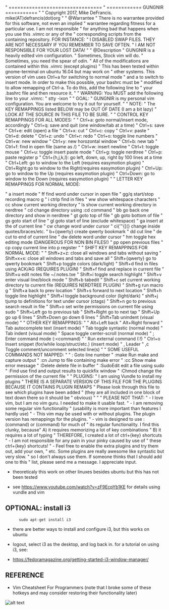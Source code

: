 " ================================
" ============ GUNGNIR ===========
"
" Copyright 2017, Mike DeFrancis. mike(AT)defrancis(dot)org
"
" @Warrantee
" There is no warrantee provided for this software, not even an implied
" warrantee regarding fitness for a particular use. I am not responsible
" for anything bad that happens when you use this .vimrc or any of the
" corresponding scripts from the containing repository. FOR INSTANCE:
" I DISABLED SWAP FILES. THEY ARE NOT NECESSARY IF YOU REMEMBER TO SAVE OFTEN.
" I AM NOT RESPONSIBLE FOR YOUR LOST DATA!
"
" @Description
" GUNGNIR is a heavily edited vim configuration.
" Sometimes, Stock vim will do.
" Sometimes, you need the spear of odin.
" All of the modifications are contained within this .vimrc (except plugins)
" This has been tested within gnome-terminal on ubuntu 16.04 but may work on
" other systems. This version of vim uses Ctrl+a for switching to normal mode
" and a to switch to insert mode. In order to make this possible, your bashrc must be
" modified to allow remapping of Ctrl-a. To do this, add the following line to 
" your .bashrc file and then resource it.
"
" WARNING: You MUST add the following line to your .vimrc:
" stty -ixon
"
" GOAL:
" GUNGNIR is my personal vim configuration. You are welcome to try it out for yourself.
"
" NOTE:
"       The KEY REMAPPINGS listed BELOW may be OUT OF DATE (I am a bit lazy)
"       LOOK AT THE SOURCE IN THIS FILE TO BE SURE.
"
" CONTROL KEY REMAPPINGS FOR ALL MODES:
"
"       Ctrl+a: goto normal/insert mode, accordingly
"       Ctrl+q:   save and quit (one window/tab at a time)
"       Ctrl+s:   save
"       Ctrl+e:   edit (open) a file
"       Ctrl+x:   cut
"       Ctrl+c:   copy
"       Ctrl+v:   paste
"       Ctrl+d:   delete
"       Ctrl+z:   undo
"       Ctrl+r:   redo
"       Ctrl+o:   toggle line numbers
"       Ctrl+w:   new window
"       Ctrl+y:   new horozontal window
"       Ctrl+b:   new tab
"       Ctrl+f:   find in open file (same as /)
"       Ctrl+w:   insert newline
"       Ctrl+t:   toggle mouse
"       Ctrl+u:   toggle insert paste mode
"       Ctrl+g:   toggle nerdtree
"       Ctrl+p:   paste register p
"       Ctrl+{h,j,k,l}: go left, down, up, right by 100 lines at a time
"       Ctrl+Left: go to window to the Left (requires easymotion plugin)
"       Ctrl+Right:go to window to the Right(requires easymotion plugin)
"       Ctrl+Up:   go to window to the Up   (requires easymotion plugin)
"       Ctrl+Down: go to window to the Down (requires easymotion plugin)
"
" LETTER KEY REMAPPINGS FOR NORMAL MODE:

"       a              insert mode
"       ff             find word under cursor in open file
"       gg/q           start/stop recording macro g
"       i              ctrlp find in files
"       ww             show whitespace characters
"       cc             show current working directory
"       ls             show current working directory in nerdtree
"       cd             change directory using :cd command
"       bb             go back one directory and show in nerdtree
"       gt             goto top of file
"       gb             goto bottom of file
"       gs             goto start of line
"       gl             goto start of line (exclude whitespace)
"       ga             insert at the of current line
"       cw             change word under cursor
"       ci{'"{[(}      change inside quotes/braces/etc.
"       b+{qwerty}     create qwerty bookmark
"       dd             cut line
"       de             cut to end of current line
"       dw             delete word under cursor
"       hm             toggle hex editing mode (DANGEROUS FOR NON BIN FILES!)
"       pp             open previous files
"       cp             copy current line into p register
"
" SHIFT KEY REMAPPINGS FOR NORMAL MODE:
"
"       Shift+z+z:   close all windows and tabs without saving
"       Shift+x+x:   close all windows and tabs and save all
"       Shift+{qwerty} go to qwerty bookmark
"       Shift+p        toggle colors (dark/light)
"       Shift+d        find in files using ACK/AG (REQUIRES PLUGIN)
"       Shift+f        find and replace in current file
"       Shift+u        edit notes file ~/.notes.txe
"       Shift+i        toggle search highlight
"       Shift+v        enter visual line/block mode
"       Shift+b        tabedit
"       Shift+c        set current working directory to current file (REQUIRES NERDTREE PLUGIN)
"       Shift+g        run macro g
"       Shift+a        back to prev location
"       Shift+s        forward to next location
"       Shift+h        toggle line highlight
"       Shift+l        toggle background color (light/dark)
"       shift+j        tjump to definitions for text under cursor (ctags)
"       Shift+n        go to previous search result in file
"       Shift+o        set write permissions on current file using sudo
"       Shift+Left     go to previous tab
"       Shift+Right    go to next tap
"       Shift+Up       go up 6 lines
"       Shift+Down     go down 6 lines
"       Shift+Tab      unindent (visual mode)
"
" OTHER KEY REMAPPINGS:
"
"       Alt+Left    back
"       Alt+Right   forward
"       Tab         autocomplete text (insert mode)
"       Tab         toggle syntastic (normal mode)
"       Tab         indent (visual mode)
"       Space       toggle center-scroll (normal mode)
"       ;           Enter command mode (:<command)
"       '           Run external command (:!<command>)
"       Ctrl+o      Insert snippet (for/while loop/struct/etc.) (insert mode)
"       ,           Leader
"       ,c<Space>   Toggle comment/uncomment selected line(s)
"
" SOME USEFUL COMMANDS NOT MAPPED:
"
"       :<number>  Goto line number
"       :make      Run make and capture output
"       :cn        Jump to file containing make error
"       :cc        Show make error message
"       :Delete    delete file in buffer
"       :SudoEdit  edit a file using sudo
"       :Find      use find and output results to quickfix window
"       :Chmod     change the permission of the current file
"
" PLUGINS:
"   I am using Vundle to install my plugins
"   THERE IS A SEPARATE VERSION OF THIS FILE FOR THE PLUGINS BECAUSE IT CONTAINS PLUGIN REMAPS
"   Please look through this file to see which plugins have been added
"   (they are all included in one block of text down there so it should be
"   obvious)
"
"
" PLEASE NOT THAT:
"  - I love vim, but I am no vim guru. I needed to make it usable fast.
"  - I am removing some regular vim functionality
"    (usability is more important than features I hardly use)
"  - This vim may be used with or without plugins. The plugin version has remappings for the plugins.
"  - vim is designed to use <ESC>: (command) or <ESC>(command) for much of 
"    its regular functionality. I find this clunky, because" A) it requires memorizing a lot of key combinations
"     B) it requires a lot of typing 
"    THEREFORE, I created a lot of ctrl+{key} shortcuts
"  - I am not responsible for any pain in your pinky caused by use of 
"    these ctrl+{key} shortcuts!
"  - Feel free to enable the extra plugins and try them out, add your own,
"    etc. Some plugins are really awesome like syntastic but very slow.
"    so I don't always use them. If someone thinks that I should add one to this
"    list, please send me a message. I appreciate input.


* theoreticaly this work on other linuxes besides ubuntu but this has not been tested

* see https://www.youtube.com/watch?v=zF9EcpYb1KE for details using vundle and vim

## OPTIONAL: install i3

          sudo apt-get install i3

* there are better ways to install and configure i3, but this works on ubuntu

* logout, select i3 as the desktop, and log back in. for a tutorial on using i3, see:

* https://fedoramagazine.org/getting-started-i3-window-manager/


## REFERENCE

* Vim Cheatsheet For Programmers (note that I broke some of these hotkeys and may consider restoring their functionality later)

![alt text](http://michael.peopleofhonoronly.com/vim/vim_cheat_sheet_for_programmers_screen.png)


